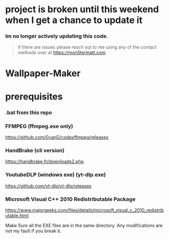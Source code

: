 # project is broken until this weekend when I get a chance to update it


### Im no longer actively updating this code.
> if there are issues please reach out to me using any of the contact methods over at https://mon5termatt.com




# Wallpaper-Maker

# prerequisites

### .bat from this repo

### FFMPEG (ffmpeg.exe only)
https://github.com/GyanD/codexffmpeg/releases
### HandBrake (cli version)
https://handbrake.fr/downloads2.php
### YoutubeDLP (windows exe) (yt-dlp.exe)
https://github.com/yt-dlp/yt-dlp/releases
### Microsoft Visual C++ 2010 Redistributable Package
https://www.majorgeeks.com/files/details/microsoft_visual_c_2010_redistributable.html

Make Sure all the EXE files are in the same directory. Any modifications are not my fault if you break it.
